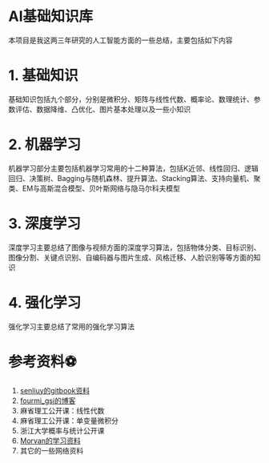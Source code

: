 AI基础知识库
===
本项目是我这两三年研究的人工智能方面的一些总结，主要包括如下内容
# 1. 基础知识
基础知识包括九个部分，分别是微积分、矩阵与线性代数、概率论、数理统计、参数评估、数据降维、凸优化、图片基本处理以及一些小知识

# 2. 机器学习
机器学习部分主要包括机器学习常用的十二种算法，包括K近邻、线性回归、逻辑回归、决策树、Bagging与随机森林、提升算法、Stacking算法、支持向量机、聚类、EM与高斯混合模型、贝叶斯网络与隐马尔科夫模型

# 3. 深度学习
深度学习主要总结了图像与视频方面的深度学习算法，包括物体分类、目标识别、图像分割、关键点识别、自编码器与图片生成、风格迁移、人脸识别等等方面的知识

# 4. 强化学习
强化学习主要总结了常用的强化学习算法

参考资料:soccer:
===
1. [senliuy的gitbook资料](https://senliuy.gitbooks.io/advanced-deep-learning)
2. [fourmi_gsj的博客](https://www.cnblogs.com/fourmi)
3. 麻省理工公开课：线性代数
4. 麻省理工公开课：单变量微积分
5. 浙江大学概率与统计公开课
6. [Morvan的学习资料](https://morvanzhou.github.io/)
7. 其它的一些网络资料
